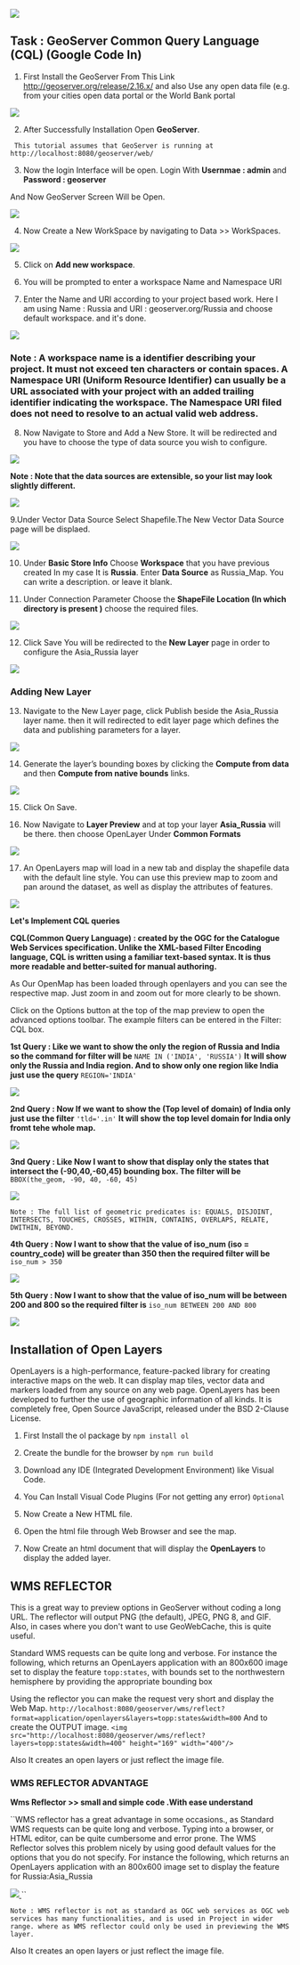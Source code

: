 ![](https://github.com/ShivamRai2003/Web-map-that-displays-a-WMS-layer/blob/master/IMAGES/1.png)

##            Task :  GeoServer Common Query Language (CQL) (Google Code In)

1. First Install the GeoServer From This Link http://geoserver.org/release/2.16.x/ and also Use any open data file (e.g. from your cities open data portal or the World Bank portal

![](https://github.com/ShivamRai2003/Web-map-that-displays-a-WMS-layer/blob/master/IMAGES/101.JPG)

2. After Successfully Installation Open **GeoServer**. 

`` This tutorial assumes that GeoServer is running at http://localhost:8080/geoserver/web/``

3. Now the login Interface will be open. Login With **Usernmae : admin** and **Password : geoserver**

And Now GeoServer Screen Will be Open.

![](https://github.com/ShivamRai2003/Web-map-that-displays-a-WMS-layer/blob/master/IMAGES/geo.JPG)

4. Now Create a New WorkSpace by navigating to Data >> WorkSpaces.

![](https://github.com/ShivamRai2003/Web-map-that-displays-a-WMS-layer/blob/master/IMAGES/12.JPG)

5. Click on **Add new workspace**.

6. You will be prompted to enter a workspace Name and Namespace URI

7. Enter the Name and URI according to your project based work. Here I am using Name : Russia and URI : geoserver.org/Russia and choose default workspace. and it's done.

![](https://github.com/ShivamRai2003/Web-map-that-displays-a-WMS-layer/blob/master/IMAGES/1.JPG)

### Note : A workspace name is a identifier describing your project. It must not exceed ten characters or contain spaces. A Namespace URI (Uniform Resource Identifier) can usually be a URL associated with your project with an added trailing identifier indicating the workspace. The Namespace URI filed does not need to resolve to an actual valid web address. 

8. Now Navigate to Store and Add a New Store. It will be redirected and you have to choose the type of data source you wish to configure.

![](https://github.com/ShivamRai2003/Web-map-that-displays-a-WMS-layer/blob/master/IMAGES/2.JPG)

**Note : Note that the data sources are extensible, so your list may look slightly different.**

![](https://github.com/ShivamRai2003/Web-map-that-displays-a-WMS-layer/blob/master/IMAGES/3.JPG)

9.Under Vector Data Source Select Shapefile.The New Vector Data Source page will be displaed.

![](https://github.com/ShivamRai2003/Web-map-that-displays-a-WMS-layer/blob/master/IMAGES/4.JPG)

10. Under **Basic Store Info** Choose **Workspace** that you have previous created In my case It is **Russia**. Enter **Data Source** as Russia_Map. You can write a description. or leave it blank.

11. Under Connection Parameter Choose the **ShapeFile Location (In which directory is present )** choose the required files.

![](https://github.com/ShivamRai2003/Web-map-that-displays-a-WMS-layer/blob/master/IMAGES/5.JPG)

12. Click Save You will be redirected to the **New Layer** page in order to configure the Asia_Russia layer

![](https://github.com/ShivamRai2003/Web-map-that-displays-a-WMS-layer/blob/master/IMAGES/6.JPG)

### Adding New Layer

13. Navigate to the New Layer page, click Publish beside the Asia_Russia layer name. then it will redirected to edit layer page which defines the data and publishing parameters for a layer.

![](https://github.com/ShivamRai2003/Web-map-that-displays-a-WMS-layer/blob/master/IMAGES/7.JPG)

14. Generate the layer’s bounding boxes by clicking the **Compute from data** and then **Compute from native bounds** links.

![](https://github.com/ShivamRai2003/Web-map-that-displays-a-WMS-layer/blob/master/IMAGES/8.JPG)

15. Click On Save.

16. Now Navigate to **Layer Preview** and at top your layer **Asia_Russia** will be there. then choose OpenLayer Under **Common Formats**

![](https://github.com/ShivamRai2003/Web-map-that-displays-a-WMS-layer/blob/master/IMAGES/9.JPG)

17. An OpenLayers map will load in a new tab and display the shapefile data with the default line style. You can use this preview map to zoom and pan around the dataset, as well as display the attributes of features.

![](https://github.com/ShivamRai2003/GeoServer-Common-Query-Language-CQL-/blob/master/IMAGES/layer.JPG)

**Let's Implement CQL queries**

**CQL(Common Query Language) : created by the OGC for the Catalogue Web Services specification. Unlike the XML-based Filter Encoding language, CQL is written using a familiar text-based syntax. It is thus more readable and better-suited for manual authoring.**

As Our OpenMap has been loaded through openlayers and you can see the respective map. Just zoom in and zoom out for more clearly to be shown.

Click on the Options button at the top of the map preview to open the advanced options toolbar. The example filters can be entered in the Filter: CQL box.

**1st Query : Like we want to show the only the region of Russia and India so the command for filter will be** ``NAME IN ('INDIA', 'RUSSIA')`` 
**It will show only the Russia and India region. And to show only one region like India just use the query** ``REGION='INDIA'``

![](https://github.com/ShivamRai2003/GeoServer-Common-Query-Language-CQL-/blob/master/IMAGES/Russia%20and%20India.JPG)

**2nd Query : Now If we want to show the (Top level of domain) of India only just use the filter** ``'tld='.in'`` **It will show the top level domain for India only fromt tehe whole map.**

![](https://github.com/ShivamRai2003/GeoServer-Common-Query-Language-CQL-/blob/master/IMAGES/TLD.JPG)

**3nd Query : Like Now I want to show that display only the states that intersect the (-90,40,-60,45) bounding box. The filter will be** ``BBOX(the_geom, -90, 40, -60, 45)``

![](https://github.com/ShivamRai2003/GeoServer-Common-Query-Language-CQL-/blob/master/IMAGES/BBOX(GEOMETRIC).JPG)

``Note : The full list of geometric predicates is: EQUALS, DISJOINT, INTERSECTS, TOUCHES, CROSSES, WITHIN, CONTAINS, OVERLAPS, RELATE, DWITHIN, BEYOND.``

**4th Query : Now I want to show that the value of iso_num (iso = country_code) will be greater than 350 then the required filter will be** ``iso_num > 350``

![](https://github.com/ShivamRai2003/GeoServer-Common-Query-Language-CQL-/blob/master/IMAGES/iso_num.JPG)

**5th Query : Now I want to show that the value of iso_num will be between 200 and 800 so the required filter is** ``iso_num BETWEEN 200 AND 800``

![](https://github.com/ShivamRai2003/GeoServer-Common-Query-Language-CQL-/blob/master/IMAGES/iso_num%202.JPG)

## Installation of Open Layers

OpenLayers is a high-performance, feature-packed library for creating interactive maps on the web. It can display map tiles, vector data and markers loaded from any source on any web page. OpenLayers has been developed to further the use of geographic information of all kinds. It is completely free, Open Source JavaScript, released under the BSD 2-Clause License.

1. First Install the ol package by ``npm install ol``

2. Create the bundle for the browser by ``npm run build ``

3. Download any IDE (Integrated Development Environment) like Visual Code.

4. You Can Install Visual Code Plugins (For not getting any error) ``Optional``

5. Now Create a New HTML file.

6. Open the html file through Web Browser and see the map.

7. Now Create an html document that will display the **OpenLayers** to display the added layer.

## WMS REFLECTOR

This is a great way to preview options in GeoServer without coding a long URL. The reflector will output PNG (the default), JPEG, PNG 8, and GIF. Also, in cases where you don't want to use GeoWebCache, this is quite useful.

Standard WMS requests can be quite long and verbose. For instance the following, which returns an OpenLayers application with an 800x600 image set to display the feature ``topp:states``, with bounds set to the northwestern hemisphere by providing the appropriate bounding box

Using the reflector you can make the request very short and display the Web Map.
``http://localhost:8080/geoserver/wms/reflect?format=application/openlayers&layers=topp:states&width=800``
And to create the OUTPUT image. ``<img src="http://localhost:8080/geoserver/wms/reflect?layers=topp:states&width=400" height="169" width="400"/>``

Also It creates an open layers or just reflect the image file.

### WMS REFLECTOR ADVANTAGE

**Wms Reflector >> small and simple code .With ease understand**

``WMS reflector has a great advantage in some occasions., as Standard WMS requests can be quite long and verbose. Typing into a browser, or HTML editor, can be quite cumbersome and error prone. The WMS Reflector solves this problem nicely by using good default values for the options that you do not specify.
For instance the following, which returns an OpenLayers application with an 800x600 image set to display the feature for Russia:Asia_Russia
<!DOCTYPE html>
<html lang="en">
<a href="http://localhost:8080/geoserver/wms/reflect?format=application/openlayers&layers=Russia:Asia_Russia">
<img src="http://localhost:8080/geoserver/wms/reflect?layers=Russia:Asia_Russia&width=750"/>
</a>
</html>``

``Note : WMS reflector is not as standard as OGC web services as OGC web services has many functionalities, and is used in Project in wider range. where as WMS reflector could only be used in previewing the WMS layer.``

Also It creates an open layers or just reflect the image file.



